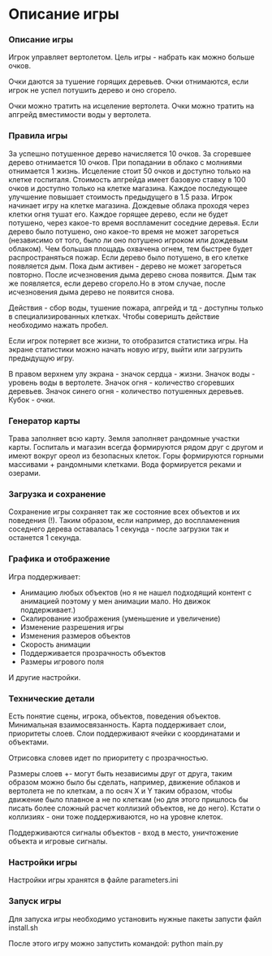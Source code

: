 # Описание игры

### Описание игры

Игрок управляет вертолетом. Цель игры - 
набрать как можно больше очков.

Очки даются за тушение горящих деревьев.
Очки отнимаются, если игрок не успел потушить
дерево и оно сгорело.

Очки можно тратить на исцеление вертолета.
Очки можно тратить на апгрейд вместимости воды 
у вертолета.

### Правила игры

За успешно потушенное дерево начисляется 10 очков.
За сгоревшее дерево отнимается 10 очков.
При попадании в облако с молниями отнимается 1 жизнь.
Исцеление стоит 50 очков и доступно только на 
клетке госпиталя.
Стоимость апгрейда имеет базовую ставку в 100 очков
и доступно только на клетке магазина.
Каждое последующее улучшение повышает стоимость
предыдущего в 1.5 раза.
Игрок начинает игру на клетке магазина.
Дождевые облака проходя через клетки огня тушат его.
Каждое горящее дерево, если не будет потушено,
через какое-то время воспламенит соседние деревья.
Если дерево было потушено, оно какое-то время
не может загореться (независимо от того, было ли
оно потушено игроком или дождевым облаком).
Чем большая площадь охвачена огнем, тем быстрее будет
распространяться пожар.
Если дерево было потушено, в его клетке появляется дым.
Пока дым активен - дерево не может загореться повторно.
После исчезновения дыма дерево снова появится.
Дым так же появляется, если дерево сгорело.Но в этом случае,
после исчезновения дыма дерево не появится снова.

Действия - сбор воды, тушение пожара, апгрейд и тд - доступны
только в специализированных клетках. Чтобы
соверишть действие необходимо нажать пробел.

Если игрок потеряет все жизни, то отобразится статистика игры.
На экране статистики можно начать новую игру, выйти или загрузить
предыдущую игру.

В правом верхнем улу экрана - значок сердца - жизни.
Значок воды - уровень воды в вертолете.
Значок огня - количество сгоревших деревьев.
Значок синего огня - количество потушенных деревьев.
Кубок - очки.

### Генератор карты
Трава заполняет всю карту.
Земля заполняет рандомные участки карты.
Госпиталь и магазин всегда формируются рядом
друг с другом и имеют вокруг ореол из безопасных клеток.
Горы формируются горными массивами + рандомными клетками.
Вода формируется реками и озерами.

### Загрузка и сохранение

Сохранение игры сохраняет так же состояние всех
объектов и их поведения (!). Таким образом,
если например, до воспламенения соседнего дерева
оставалась 1 секунда - после загрузки так и останется
1 секунда.

### Графика и отображение

Игра поддерживает:
- Анимацию любых объектов (но я не нашел подходящий 
контент с анимацией поэтому у мен анимации мало. Но движок поддерживает.)
- Скалирование изображения (уменьшение и увеличение)
- Изменение разрешения игры
- Изменения размеров объектов
- Скорость анимации
- Поддерживается прозрачность объектов
- Размеры игрового поля


И другие настройки.

### Технические детали
Есть понятие сцены, игрока, объектов, поведения 
объектов. Минимальная взаимосвязанность.
Карта поддерживает слои, приоритеты слоев.
Слои поддерживают ячейки с координатами и объектами.

Отрисовка словев идет по приоритету с прозрачностью.

Размеры слоев +- могут быть независимы друг от друга,
таким образом можно было бы сделать, например,
движение облаков и вертолета не по клеткам,
а по осяч Х и Y таким образом, чтобы движение было плавное
а не по клеткам (но для этого пришлось бы писать более
сложный расчет коллизий объектов, не до него).
Кстати о коллизиях - они тоже поддерживаются,
но на уровне клеток.

Поддерживаются сигналы объектов - вход в место,
уничтожение объекта и игровые сигналы.

### Настройки игры

Настройки игры хранятся в файле parameters.ini

### Запуск игры

Для запуска игры необходимо установить нужные пакеты
запусти файл install.sh

После этого игру можно запустить командой: python main.py

